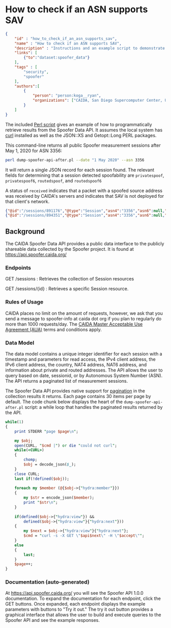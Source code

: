 # How to check if an ASN supports SAV

~~~json
{
    "id" : "how_to_check_if_an_asn_supports_sav",
    "name" : "How to check if an ASN supports SAV",
    "description" : "Instructions and an example script to demonstrate the Spoofer Data API",
    "links": [
        {"to":"dataset:spoofer_data"}
    ],
    "tags" : [
        "security",
        "spoofer"
    ],
    "authors":[
        {
            "person": "person:koga__ryan",
            "organizations": ["CAIDA, San Diego Supercomputer Center, University of California San Diego"]
        }
    ]
}
~~~

The included [Perl script](dump-spoofer-api-after.pl) gives an example of how to programmatically retrieve results from the Spoofer Data API.  It assumes the local system has [curl](https://curl.haxx.se/) installed as well as the JSON::XS and Getopt::Long PERL packages.

This command-line returns all public Spoofer measurement sessions after May 1, 2020 for ASN 3356:

~~~bash
perl dump-spoofer-api-after.pl --date "1 May 2020" --asn 3356
~~~

It will return a single JSON record for each session found.  The relevant fields for determining that a session detected spoofability are `privatespoof`, `privatespoof6`, `routedspoof`, and `routedspoof6`

A status of `received` indicates that a packet with a spoofed source address was received by CAIDA's servers and indicates that SAV is not deployed for that client's network.

~~~json
{"@id":"/sessions/891176","@type":"Session","asn4":"3356","asn6":null,"client4":"4.30.179.0/24","client6":null,"country":"usa","nat4":true,"nat6":null,"privatespoof":"blocked","privatespoof6":null,"routedspoof":"blocked","routedspoof6":null,"session":891176,"timestamp":"2020-05-07T14:34:59+00:00"}
{"@id":"/sessions/894351","@type":"Session","asn4":"3356","asn6":null,"client4":"8.9.89.0/24","client6":null,"country":"usa","nat4":true,"nat6":null,"privatespoof":"blocked","privatespoof6":null,"routedspoof":"blocked","routedspoof6":null,"session":894351,"timestamp":"2020-05-13T11:12:51+00:00"}
~~~

## Background

The CAIDA Spoofer Data API provides a public data interface to the publicly shareable data collected by the Spoofer project.  It is found at <https://api.spoofer.caida.org/>

### Endpoints

GET /sessions
: Retrieves the collection of Session resources

GET /sessions/{id}
: Retrieves a specific Session resource.

### Rules of Usage

CAIDA places no limit on the amount of requests, however, we ask that you send a message to spoofer-info at caida dot org if you plan to regularly do more than 1000 requests/day.  The [CAIDA Master Acceptable Use Agreement (AUA)](https://www.caida.org/about/legal/aua/) terms and conditions apply.

### Data Model

The data model contains a unique integer identifier for each session with a timestamp and parameters for read access, the IPv4 client address, the IPv6 client address, the country, NAT4 address, NAT6 address, and information about private and routed addresses. The API allows the user to query based on date, sessionid, or by Autonomous System Number (ASN).  The API returns a paginated list of measurement sessions.

The Spoofer Data API provides native support for [pagination]( https://api-platform.com/docs/core/pagination/) in the collection results it returns. Each page contains 30 items per page by default. The code chunk below displays the heart of the `dump-spoofer-api-after.pl` script: a while loop that handles the paginated results returned by the API.

~~~perl
while(1)
{
    print STDERR "page $page\n";

    my $obj;
    open(CURL, "$cmd |") or die "could not curl";
    while(<CURL>)
    {
        chomp;
        $obj = decode_json($_);
    }
    close CURL;
    last if(!defined($obj));
  
    foreach my $member (@{$obj->{"hydra:member"}})
    {
        my $str = encode_json($member);
        print "$str\n";
    }
  
    if(defined($obj->{"hydra:view"}) &&
        defined($obj->{"hydra:view"}{"hydra:next"}))
    {
        my $next = $obj->{"hydra:view"}{"hydra:next"};
        $cmd = "curl -s -X GET \"$api$next\" -H \"$accept\"";
    }
    else
    {
        last;
    }
    $page++;
}
~~~

### Documentation (auto-generated)

At <https://api.spoofer.caida.org/> you will see the Spoofer API 1.0.0 documentation. To expand the documentation for each endpoint, click the GET buttons. Once expanded, each endpoint displays the example parameters with buttons to "Try it out." The try it out button provides a graphical interface that allows the user to build and execute queries to the Spoofer API and see the example responses.
